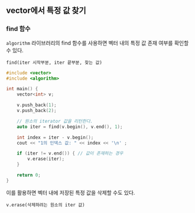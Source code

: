 ## vector에서 특정 값 찾기

### find 함수

`algorithm` 라이브러리의 find 함수를 사용하면 벡터 내의 특정 값 존재 여부를 확인할 수 있다.

```
find(iter 시작부분, iter 끝부분, 찾는 값)
```

```cpp
#include <vector>
#include <algorithm>

int main() {
    vector<int> v;

    v.push_back(1);
    v.push_back(2);

    // 원소의 iterator 값을 리턴한다.
    auto iter = find(v.begin(), v.end(), 1);

    int index = iter - v.begin();
    cout << "1의 인덱스 값: " << index << '\n' ;

    if (iter != v.end()) { // 값이 존재하는 경우
        v.erase(iter);
    }

    return 0;
}

```

이를 활용하면 벡터 내에 저장된 특정 값을 삭제할 수도 있다.

```
v.erase(삭제하려는 원소의 iter 값)
```
